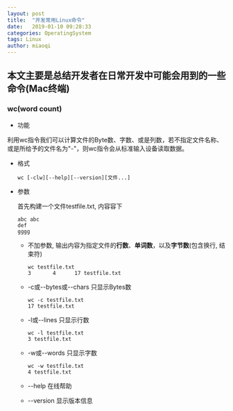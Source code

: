 ```yaml
---
layout: post
title:  "开发常用Linux命令"
date:   2019-01-10 09:28:33
categories: OperatingSystem
tags: Linux
author: miaoqi
---
```




## 本文主要是总结开发者在日常开发中可能会用到的一些命令(Mac终端)

### wc(word count)

* 功能

​	利用wc指令我们可以计算文件的Byte数、字数、或是列数，若不指定文件名称、或是所给予的文件名为"-"，则wc指令会从标准输入设备读取数据。

* 格式

	```
	wc [-clw][--help][--version][文件...]
	```

* 参数

	首先构建一个文件testfile.txt, 内容容下

	```
	abc abc
	def
	gggg
	```

	* 不加参数, 输出内容为指定文件的**行数**、**单词数**，以及**字节数**(包含换行, 结束符)

		```
		wc testfile.txt
		3       4      17 testfile.txt
		```

	* -c或--bytes或--chars 只显示Bytes数

		```
		wc -c testfile.txt
		17 testfile.txt
		```

	* -l或--lines 只显示行数

		```
		wc -l testfile.txt
		3 testfile.txt
		```

	* -w或--words 只显示字数

		```
		wc -w testfile.txt
		4 testfile.txt
		```

	* --help 在线帮助

	* --version 显示版本信息





